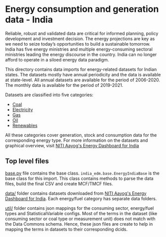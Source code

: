 # Energy consumption and generation data - India

Reliable, robust and validated data are critical for informed planning, policy development and investment decision. The energy projections are key as we need to seize today’s opportunities to build a sustainable tomorrow. India has five energy ministries and multiple energy-consuming sectoral ministries leading the energy discourse in the country. India can no longer afford to operate in a siloed energy data paradigm.

This directory contains data imports for energy-related datasets for Indian states. The datasets mostly have annual periodicity and the data is available at state-level. All annual datasets are available for the period of 2006-2020. The monthly data is available for the period of 2019-2021.

Datasets are classified into five categories:
- [Coal](./IndiaEnergy_Coal/)
- [Electricity](./IndiaEnergy_Electricity/)
- [Gas](./IndiaEnergy_Gas/)
- [Oil](./IndiaEnergy_Oil/)
- [Renewables](./IndiaEnergy_Renewables/)

All these categories cover generation, stock and consumption data for the corresponding energy type. For more information on the datasets and graphical overview, visit [NITI Aayog's Energy Dashboard for India](https://niti.gov.in/edm/)

## Top level files

[base.py](./base.py/) file contains the base class. `india_edm.base.EnergyIndiaBase` is the base class for this import. This class contains methods to parse the data files, build the final CSV and create MCF/TMCF files.

[data/](./data/) folder contains datasets downloaded from [NITI Aayog's Energy Dashboard for India](https://niti.gov.in/edm/). Each energy/fuel category has separate data folders.

[util/](./util/) folder contains json mappings for the consuming sector, energy/fuel types and StatisticalVariable configs. Most of the terms in the dataset (like consuming sector or coal type or measurement unit) does not match with the Data Commons schema. Hence, these json files are create to help in mapping the terms in datasets to their corresponding dcids.